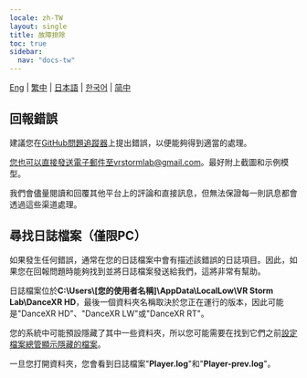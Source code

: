 ```yaml
---
locale: zh-TW
layout: single
title: 故障排除
toc: true
sidebar:
  nav: "docs-tw"
---
```

[Eng](/dancexr/troubleshooting) | [繁中](/tw/dancexr/troubleshooting) | [日本語](/jp/dancexr/troubleshooting) | [한국어](/kr/dancexr/troubleshooting) | [简中](/zh/dancexr/troubleshooting)


## 回報錯誤
建議您在[GitHub問題追蹤器](https://github.com/alloystorm/dvvr/issues)上提出錯誤，以便能夠得到適當的處理。

您也可以直接發送電子郵件至vrstormlab@gmail.com。最好附上截圖和示例模型。

我們會儘量閱讀和回覆其他平台上的評論和直接訊息，但無法保證每一則訊息都會透過這些渠道處理。


## 尋找日誌檔案（僅限PC）
如果發生任何錯誤，通常在您的日誌檔案中會有描述該錯誤的日誌項目。因此，如果您在回報問題時能夠找到並將日誌檔案發送給我們，這將非常有幫助。

日誌檔案位於**C:\Users\\\[您的使用者名稱]\AppData\LocalLow\VR Storm Lab\DanceXR HD**，最後一個資料夾名稱取決於您正在運行的版本，因此可能是"DanceXR HD"、"DanceXR LW"或"DanceXR RT"。

您的系統中可能預設隱藏了其中一些資料夾，所以您可能需要在找到它們之前[設定檔案總管顯示隱藏的檔案](https://support.microsoft.com/zh-tw/windows/show-hidden-files-0320fe58-0117-fd59-6851-9b7f9840fdb2)。

一旦您打開資料夾，您會看到日誌檔案"**Player.log**"和"**Player-prev.log**"。